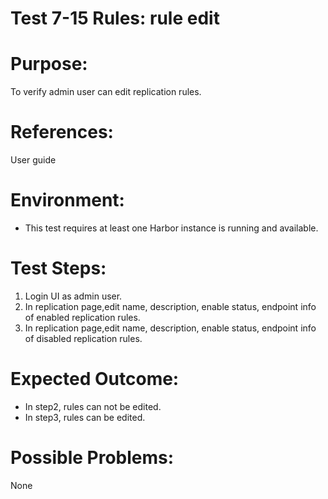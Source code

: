 Test 7-15 Rules: rule edit
=======

# Purpose:

To verify admin user can edit replication rules.

# References:
User guide

# Environment:

* This test requires at least one Harbor instance is running and available.

# Test Steps:

1. Login UI as admin user.  
2. In replication page,edit name, description, enable status, endpoint info of enabled replication rules.
3. In replication page,edit name, description, enable status, endpoint info of disabled replication rules.

# Expected Outcome:

* In step2, rules can not be edited.  
* In step3, rules can be edited.  

# Possible Problems:
None
